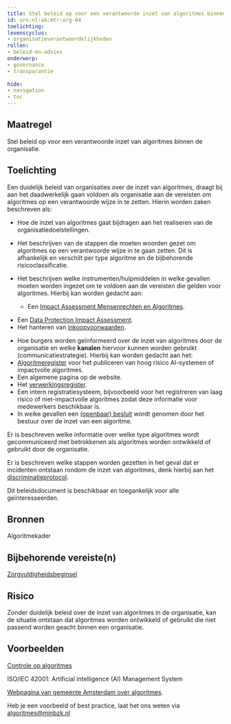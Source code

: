 ```yaml
---
title: Stel beleid op voor een verantwoorde inzet van algoritmes binnen de organisatie. 
id: urn:nl:ak:mtr:org-04
toelichting: 
levenscyclus:
- organisatieverantwoordelijkheden
rollen:
- beleid-en-advies
onderwerp: 
- governance
- transparantie
  
hide:
- navigation
- toc
---
```

<!-- tags -->

## Maatregel

Stel beleid op voor een verantwoorde inzet van algoritmes binnen de organisatie. 

## Toelichting
Een duidelijk beleid van organisaties over de inzet van algoritmes, draagt bij aan het daadwerkelijk gaan voldoen als organisatie aan de vereisten om algoritmes op een verantwoorde wijze in te zetten. Hierin worden zaken beschreven als:

- Hoe de inzet van algoritmes gaat bijdragen aan het realiseren van de organisatiedoelstellingen. 

- Het beschrijven van de stappen die moeten woorden gezet om algoritmes op een verantwoorde wijze in te gaan zetten. Dit is afhankelijk en verschilt per type algoritme en de bijbehorende risicoclassificatie.

- Het beschrijven welke instrumenten/hulpmiddelen in welke gevallen moeten worden ingezet om te voldoen aan de vereisten die gelden voor algoritmes. Hierbij kan worden gedacht aan:
  - Een [Impact Assessment Mensenrechten en Algoritmes](IAMA.md).
* Een [Data Protection Impact Assessment](DPIA.md).
* Het hanteren van [inkoopvoorwaarden](inkoopvoorwaarden.md).
  
- Hoe burgers worden geïnformeerd over de inzet van algoritmes door de organisatie en welke **kanalen** hiervoor kunnen worden gebruikt (communicatiestrategie). Hierbij kan worden gedacht aan het:
- [Algoritmeregister](algoritmeregister.md) voor het publiceren van hoog risico AI-systemen of impactvolle algoritmes. 
- Een algemene pagina op de website.
- Het [verwerkingsregister](6-imp-08-vermelding-in-verwerkingsregister.md).
- Een intern registratiesysteem, bijvoorbeeld voor het registreren van laag risico of niet-impactvolle algoritmes zodat deze informatie voor medewerkers beschikbaar is.
- In welke gevallen een [(openbaar) besluit](6-imp-09-politiek-bestuurlijk-besluit.md) wordt genomen door het bestuur over de inzet van een algoritme. 

Er is beschreven welke informatie over welke type algoritmes wordt gecommuniceerd met betrokkenen als algoritmes worden ontwikkeld of gebruikt door de organisatie. 

Er is beschreven welke stappen worden gezetten in het geval dat er incidenten ontstaan rondom de inzet van algoritmes, denk hierbij aan het [discriminatieprotocol](0-org-15-discriminatieprotocol.md).

Dit beleidsdocument is beschikbaar en toegankelijk voor alle geïnteresseerden. 

## Bronnen
Algoritmekader

## Bijbehorende vereiste(n)
<!-- Hier volgt een lijst met vereisten op basis van de in de metadata ingevulde vereiste -->
[Zorgvuldigheidsbeginsel](awb-01-zorgvuldigheidsbeginsel.md)

<!-- Let op! onderstaande regel met 'list_vereisten_on_maatregelen_page' niet weghalen! Deze maakt automatisch een lijst van bijbehorende verseisten op basis van de metadata  -->
<!-- list_vereisten_on_maatregelen_page -->

## Risico 
Zonder duidelijk beleid over de inzet van algoritmes in de organisatie, kan de situatie ontstaan dat algoritmes worden ontwikkeld of gebruikt die niet passend worden geacht binnen een organisatie. 

## Voorbeelden
[Controle op algoritmes](https://www.google.com/url?sa=t&rct=j&q=&esrc=s&source=web&cd=&ved=2ahUKEwjJr-7HwtSJAxWN8rsIHaOPNmkQFnoECBQQAw&url=https%3A%2F%2Fassets.amsterdam.nl%2Fpublish%2Fpages%2F1053010%2Fhandreiking_algoritmen.pdf&usg=AOvVaw3xCc4gbijZmLQayb7o02Pf&opi=89978449)

ISO/IEC 42001: Artificial intelligence (AI) Management System

[Webpagina van gemeente Amsterdam over algoritmes](https://www.amsterdam.nl/innovatie/digitalisering-technologie/algoritmen-ai/algoritmen/).



Heb je een voorbeeld of best practice, laat het ons weten via algoritmes@minbzk.nl
